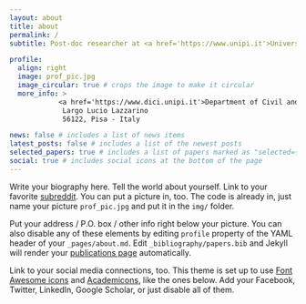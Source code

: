 ```yaml
---
layout: about
title: about
permalink: /
subtitle: Post-doc researcher at <a href='https://www.unipi.it'>University of Pisa</a>.

profile:
  align: right
  image: prof_pic.jpg
  image_circular: true # crops the image to make it circular
  more_info: > 
            <a href='https://www.dici.unipi.it'>Department of Civil and Industrial Engineering</a>
             Largo Lucio Lazzarino
             56122, Pisa - Italy

news: false # includes a list of news items
latest_posts: false # includes a list of the newest posts
selected_papers: true # includes a list of papers marked as "selected={true}"
social: true # includes social icons at the bottom of the page
---
```


Write your biography here. Tell the world about yourself. Link to your favorite [subreddit](http://reddit.com). You can put a picture in, too. The code is already in, just name your picture `prof_pic.jpg` and put it in the `img/` folder.

Put your address / P.O. box / other info right below your picture. You can also disable any of these elements by editing `profile` property of the YAML header of your `_pages/about.md`. Edit `_bibliography/papers.bib` and Jekyll will render your [publications page](/al-folio/publications/) automatically.

Link to your social media connections, too. This theme is set up to use [Font Awesome icons](https://fontawesome.com/) and [Academicons](https://jpswalsh.github.io/academicons/), like the ones below. Add your Facebook, Twitter, LinkedIn, Google Scholar, or just disable all of them.
